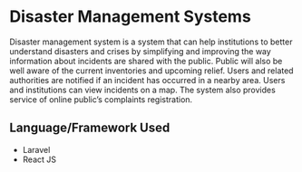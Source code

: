 # Disaster Management Systems
Disaster management system is a system that can help institutions to better understand disasters and crises by simplifying and improving the way information about incidents are shared with the public. Public will also be well aware of the current inventories and upcoming relief. Users and related authorities are notified if an incident has occurred in a nearby area. Users and institutions can view incidents on a map. The system also provides service of online public’s complaints registration.

## Language/Framework Used
- Laravel
- React JS
